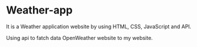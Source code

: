 # Weather-app
It is a Weather application website by using HTML, CSS, JavaScript and API.

Using api to fatch data OpenWeather website to my website. 
